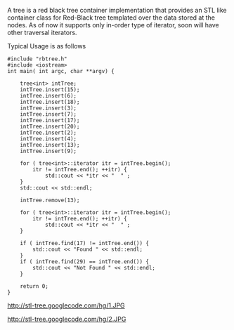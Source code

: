 A tree is a red black tree container implementation that provides an STL like container class for Red-Black tree templated over the data stored at the nodes. As of now it supports only in-order type of iterator, soon will have other traversal iterators.

Typical Usage is as follows
```
#include "rbtree.h"
#include <iostream>
int main( int argc, char **argv) {

    tree<int> intTree;    
    intTree.insert(15);
    intTree.insert(6);
    intTree.insert(18);
    intTree.insert(3);
    intTree.insert(7);
    intTree.insert(17);
    intTree.insert(20);
    intTree.insert(2);
    intTree.insert(4);
    intTree.insert(13);
    intTree.insert(9);

    for ( tree<int>::iterator itr = intTree.begin();
        itr != intTree.end(); ++itr) {
            std::cout << *itr << "  " ;
    }
    std::cout << std::endl;
    
    intTree.remove(13);

    for ( tree<int>::iterator itr = intTree.begin();
        itr != intTree.end(); ++itr) {
            std::cout << *itr << "  " ;
    }

    if ( intTree.find(17) != intTree.end()) {
        std::cout << "Found " << std::endl;
    }
    if ( intTree.find(29) == intTree.end()) {
        std::cout << "Not Found " << std::endl;
    }

    return 0;
}

```

http://stl-tree.googlecode.com/hg/1.JPG

http://stl-tree.googlecode.com/hg/2.JPG
